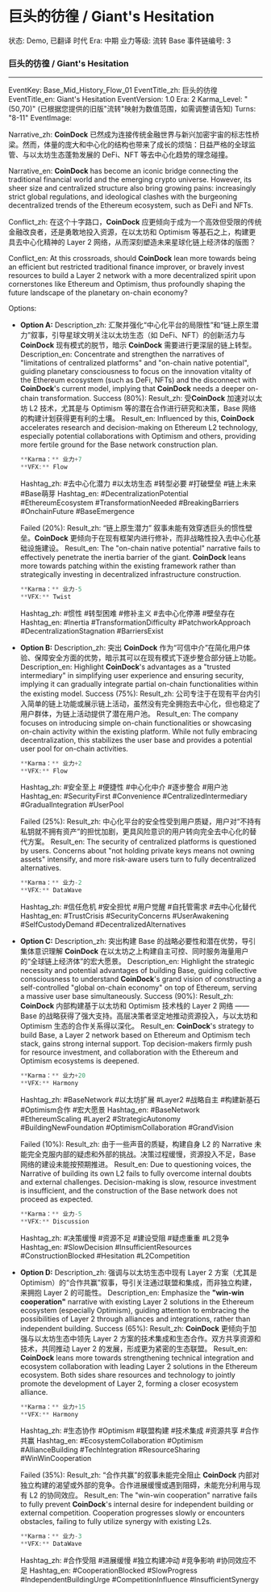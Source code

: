 # 巨头的彷徨 / Giant's Hesitation

状态: Demo, 已翻译
时代 Era: 中期
业力等级: 流转
Base 事件链编号: 3

### **巨头的彷徨 / Giant's Hesitation**

---

EventKey: Base_Mid_History_Flow_01
EventTitle_zh: 巨头的彷徨
EventTitle_en: Giant's Hesitation
EventVersion: 1.0
Era: 2
Karma_Level: "(50,70)" (已根据您提供的旧版"流转"映射为数值范围，如需调整请告知)
Turns: "8-11"
EventImage:

Narrative_zh:
**CoinDock** 已然成为连接传统金融世界与新兴加密宇宙的标志性桥梁。然而，体量的庞大和中心化的结构也带来了成长的烦恼：日益严格的全球监管、与以太坊生态蓬勃发展的 DeFi、NFT 等去中心化趋势的理念碰撞。

Narrative_en:
**CoinDock** has become an iconic bridge connecting the traditional financial world and the emerging crypto universe. However, its sheer size and centralized structure also bring growing pains: increasingly strict global regulations, and ideological clashes with the burgeoning decentralized trends of the Ethereum ecosystem, such as DeFi and NFTs.

Conflict_zh:
在这个十字路口，**CoinDock** 应更倾向于成为一个高效但受限的传统金融改良者，还是勇敢地投入资源，在以太坊和 Optimism 等基石之上，构建更具去中心化精神的 Layer 2 网络，从而深刻塑造未来星球化链上经济体的版图？

Conflict_en:
At this crossroads, should **CoinDock** lean more towards being an efficient but restricted traditional finance improver, or bravely invest resources to build a Layer 2 network with a more decentralized spirit upon cornerstones like Ethereum and Optimism, thus profoundly shaping the future landscape of the planetary on-chain economy?

Options:

- **Option A:**
Description_zh: 汇聚并强化“中心化平台的局限性”和“链上原生潜力”叙事，引导星球文明关注以太坊生态（如 DeFi、NFT）的创新活力与 **CoinDock** 现有模式的脱节，暗示 **CoinDock** 需要进行更深层的链上转型。
Description_en: Concentrate and strengthen the narratives of "limitations of centralized platforms" and "on-chain native potential", guiding planetary consciousness to focus on the innovation vitality of the Ethereum ecosystem (such as DeFi, NFTs) and the disconnect with **CoinDock**'s current model, implying that **CoinDock** needs a deeper on-chain transformation.
Success (80%):
Result_zh: 受**CoinDock** 加速对以太坊 L2 技术，尤其是与 Optimism 等的潜在合作进行研究和决策，Base 网络的构建计划获得更有利的土壤。
Result_en: Influenced by this, **CoinDock** accelerates research and decision-making on Ethereum L2 technology, especially potential collaborations with Optimism and others, providing more fertile ground for the Base network construction plan.
    
    ```jsx
    **Karma：** 业力+7
    **VFX:** Flow
    
    ```
    
    Hashtag_zh: #去中心化潜力 #以太坊生态 #转型必要 #打破壁垒 #链上未来 #Base萌芽
    Hashtag_en: #DecentralizationPotential #EthereumEcosystem #TransformationNeeded #BreakingBarriers #OnchainFuture #BaseEmergence
    
    Failed (20%):
    Result_zh: “链上原生潜力” 叙事未能有效穿透巨头的惯性壁垒。**CoinDock** 更倾向于在现有框架内进行修补，而非战略性投入去中心化基础设施建设。
    Result_en: The "on-chain native potential" narrative fails to effectively penetrate the inertia barrier of the giant. **CoinDock** leans more towards patching within the existing framework rather than strategically investing in decentralized infrastructure construction.
    
    ```jsx
    **Karma：** 业力-5
    **VFX:** Twist
    
    ```
    
    Hashtag_zh: #惯性 #转型困难 #修补主义 #去中心化停滞 #壁垒存在
    Hashtag_en: #Inertia #TransformationDifficulty #PatchworkApproach #DecentralizationStagnation #BarriersExist
    
- **Option B:**
Description_zh: 突出 **CoinDock** 作为“可信中介”在简化用户体验、保障安全方面的优势，暗示其可以在现有模式下逐步整合部分链上功能。
Description_en: Highlight **CoinDock**'s advantages as a "trusted intermediary" in simplifying user experience and ensuring security, implying it can gradually integrate partial on-chain functionalities within the existing model.
Success (75%):
Result_zh: 公司专注于在现有平台内引入简单的链上功能或展示链上活动，虽然没有完全拥抱去中心化，但也稳定了用户群体，为链上活动提供了潜在用户池。
Result_en: The company focuses on introducing simple on-chain functionalities or showcasing on-chain activity within the existing platform. While not fully embracing decentralization, this stabilizes the user base and provides a potential user pool for on-chain activities.
    
    ```jsx
    **Karma：** 业力+2
    **VFX:** Flow
    
    ```
    
    Hashtag_zh: #安全至上 #便捷性 #中心化中介 #逐步整合 #用户池
    Hashtag_en: #SecurityFirst #Convenience #CentralizedIntermediary #GradualIntegration #UserPool
    
    Failed (25%):
    Result_zh: 中心化平台的安全性受到用户质疑，用户对“不持有私钥就不拥有资产”的担忧加剧，更具风险意识的用户转向完全去中心化的替代方案。
    Result_en: The security of centralized platforms is questioned by users. Concerns about "not holding private keys means not owning assets" intensify, and more risk-aware users turn to fully decentralized alternatives.
    
    ```jsx
    **Karma：** 业力-2
    **VFX:** DataWave
    
    ```
    
    Hashtag_zh: #信任危机 #安全担忧 #用户觉醒 #自托管需求 #去中心化替代
    Hashtag_en: #TrustCrisis #SecurityConcerns #UserAwakening #SelfCustodyDemand #DecentralizedAlternatives
    
- **Option C:**
Description_zh: 突出构建 Base 的战略必要性和潜在优势，导引集体意识理解 **CoinDock** 在以太坊之上构建自主可控、同时服务海量用户的“全球链上经济体”的宏大愿景。
Description_en: Highlight the strategic necessity and potential advantages of building Base, guiding collective consciousness to understand **CoinDock**'s grand vision of constructing a self-controlled "global on-chain economy" on top of Ethereum, serving a massive user base simultaneously.
Success (90%):
Result_zh: **CoinDock** 内部构建基于以太坊和 Optimism 技术栈的 Layer 2 网络 —— Base 的战略获得了强大支持。高层决策者坚定地推动资源投入，与以太坊和 Optimism 生态的合作关系得以深化。
Result_en: **CoinDock**'s strategy to build Base, a Layer 2 network based on Ethereum and Optimism tech stack, gains strong internal support. Top decision-makers firmly push for resource investment, and collaboration with the Ethereum and Optimism ecosystems is deepened.
    
    ```jsx
    **Karma：** 业力+20
    **VFX:** Harmony
    
    ```
    
    Hashtag_zh: #BaseNetwork #以太坊扩展 #Layer2 #战略自主 #构建新基石 #Optimism合作 #宏大愿景
    Hashtag_en: #BaseNetwork #EthereumScaling #Layer2 #StrategicAutonomy #BuildingNewFoundation #OptimismCollaboration #GrandVision
    
    Failed (10%):
    Result_zh: 由于一些声音的质疑，构建自身 L2 的 Narrative 未能完全克服内部的疑虑和外部的挑战。决策过程缓慢，资源投入不足，Base 网络的建设未能按预期推进。
    Result_en: Due to questioning voices, the Narrative of building its own L2 fails to fully overcome internal doubts and external challenges. Decision-making is slow, resource investment is insufficient, and the construction of the Base network does not proceed as expected.
    
    ```jsx
    **Karma：** 业力-5
    **VFX:** Discussion
    
    ```
    
    Hashtag_zh: #决策缓慢 #资源不足 #建设受阻 #疑虑重重 #L2竞争
    Hashtag_en: #SlowDecision #InsufficientResources #ConstructionBlocked #Hesitation #L2Competition
    
- **Option D:**
Description_zh: 强调与以太坊生态中现有 Layer 2 方案（尤其是 Optimism）的“合作共赢”叙事，导引关注通过联盟和集成，而非独立构建，来拥抱 Layer 2 的可能性。
Description_en: Emphasize the **"win-win cooperation"** narrative with existing Layer 2 solutions in the Ethereum ecosystem (especially Optimism), guiding attention to embracing the possibilities of Layer 2 through alliances and integrations, rather than independent building.
Success (65%):
Result_zh: **CoinDock** 更倾向于加强与以太坊生态中领先 Layer 2 方案的技术集成和生态合作。双方共享资源和技术，共同推动 Layer 2 的发展，形成更为紧密的生态联盟。
Result_en: **CoinDock** leans more towards strengthening technical integration and ecosystem collaboration with leading Layer 2 solutions in the Ethereum ecosystem. Both sides share resources and technology to jointly promote the development of Layer 2, forming a closer ecosystem alliance.
    
    ```jsx
    **Karma：** 业力+15
    **VFX:** Harmony
    
    ```
    
    Hashtag_zh: #生态协作 #Optimism #联盟构建 #技术集成 #资源共享 #合作共赢
    Hashtag_en: #EcosystemCollaboration #Optimism #AllianceBuilding #TechIntegration #ResourceSharing #WinWinCooperation
    
    Failed (35%):
    Result_zh: “合作共赢”的叙事未能完全阻止 **CoinDock** 内部对独立构建的渴望或外部的竞争。合作进展缓慢或遇到阻碍，未能充分利用与现有 L2 的协同效应。
    Result_en: The "win-win cooperation" narrative fails to fully prevent **CoinDock**'s internal desire for independent building or external competition. Cooperation progresses slowly or encounters obstacles, failing to fully utilize synergy with existing L2s.
    
    ```jsx
    **Karma：** 业力-3
    **VFX:** DataWave
    
    ```
    
    Hashtag_zh: #合作受阻 #进展缓慢 #独立构建冲动 #竞争影响 #协同效应不足
    Hashtag_en: #CooperationBlocked #SlowProgress #IndependentBuildingUrge #CompetitionInfluence #InsufficientSynergy